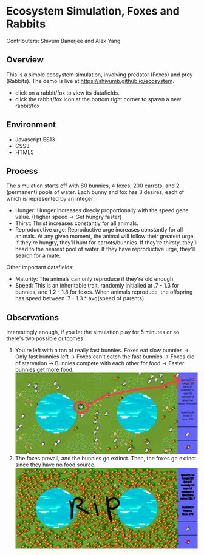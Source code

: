 # Ecosystem Simulation, Foxes and Rabbits
Contributers: Shivum Banerjee and Alex Yang
## Overview
This is a simple ecosystem simulation, involving predator (Foxes) and prey (Rabbits).
The demo is live at https://shivumb.github.io/ecosystem.
- click on a rabbit/fox to view its datafields.
- click the rabbit/fox icon at the bottom right corner to spawn a new rabbit/fox
## Environment
* Javascript ES13
* CSS3
* HTML5
## Process
The simulation starts off with 80 bunnies, 4 foxes, 200 carrots, and 2 (permanent) pools of water. Each bunny and fox has 3 desires, each of which is represented by an integer:
- Hunger: Hunger increases direcly proportionally with the speed gene value. (Higher speed -> Get hungry faster)
- Thirst: Thrist increases constantly for all animals.
- Reprodudctive urge: Reproductive urge increases constantly for all animals.
At any given moment, the animal will follow their greatest urge. If they're hungry, they'll hunt for carrots/bunnies. If they're thirsty, they'll head to the nearest pool of water. If they have reproductive urge, they'll search for a mate.

Other important datafields:
- Maturity: The animals can only reproduce if they're old enough.
- Speed: This is an inheritable trait, randomly initialied at .7 - 1.3 for bunnies, and 1.2 - 1.8 for foxes. When animals reproduce, the offspring has speed between .7 - 1.3 * avg(speed of parents).
## Observations
Interestingly enough, if you let the simulation play for 5 minutes or so, there's two possible outcomes.
1. You're left with a ton of really fast bunnies. Foxes eat slow bunnies -> Only fast bunnies left -> Foxes can't catch the fast bunnies -> Foxes die of starvation -> Bunnies compete with each other for food -> Faster bunnies get more food.
![Diagram 1](/images/Ecosystem1.jpg?raw=true)
2. The foxes prevail, and the bunnies go extinct. Then, the foxes go extinct since they have no food source.
![Diagram 2](/images/Ecosystem2.jpg?raw=true)
